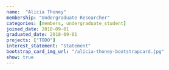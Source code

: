 ```yaml
---
name:  "Alicia Thoney"
membership: "Undergraduate Researcher"
categories: [members, undergraduate_student]
joined_date: 2018-09-01
graduated_date: 2018-09-01
projects: ["TODO"]
interest_statement: "Statement"
bootstrap_card_img_url: "/alicia-thoney-bootstrapcard.jpg"
show: true
---
```

